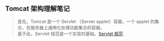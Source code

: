 ## Tomcat 架构理解笔记
> 首先，Tomcat 是一个 Servlet （Server applet）容器，一个 applet 的集合，在服务器上通用化处理功能集合的容器。<br/>
> 基于此，Servlet 规范是一个实现的基础。[Servlet 规范](http://zhanjindong.com/assets/pdf/Servlet3.1-Specification.pdf)